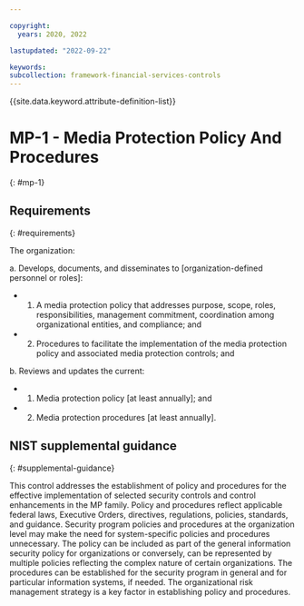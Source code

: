 ```yaml
---

copyright:
  years: 2020, 2022

lastupdated: "2022-09-22"

keywords: 
subcollection: framework-financial-services-controls
---
```


{{site.data.keyword.attribute-definition-list}}

# MP-1 - Media Protection Policy And Procedures
{: #mp-1}

## Requirements
{: #requirements}

The organization:

a. Develops, documents, and disseminates to [organization-defined personnel or roles]:

- 1. A media protection policy that addresses purpose, scope, roles, responsibilities, management commitment, coordination among organizational entities, and compliance; and
- 2. Procedures to facilitate the implementation of the media protection policy and associated media protection controls; and

b. Reviews and updates the current:

- 1. Media protection policy [at least annually]; and
- 2. Media protection procedures [at least annually].

## NIST supplemental guidance
{: #supplemental-guidance}

This control addresses the establishment of policy and procedures for the effective implementation of selected security controls and control enhancements in the MP family. Policy and procedures reflect applicable federal laws, Executive Orders, directives, regulations, policies, standards, and guidance. Security program policies and procedures at the organization level may make the need for system-specific policies and procedures unnecessary. The policy can be included as part of the general information security policy for organizations or conversely, can be represented by multiple policies reflecting the complex nature of certain organizations. The procedures can be established for the security program in general and for particular information systems, if needed. The organizational risk management strategy is a key factor in establishing policy and procedures.

